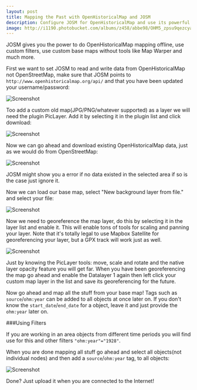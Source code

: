 ```yaml
---
layout: post
title: Mapping the Past with OpenHistoricalMap and JOSM
description: Configure JOSM for OpenHistoricalMap and use its powerful tools to improve your mapping.
image: http://i1190.photobucket.com/albums/z458/abbe98/OHM5_zpsu9qezcya.jpg
---
```


JOSM gives you the power to do OpenHistoricalMap mapping offline, use custom filters, use custom base maps without tools like Map Warper and much more.

First we want to set JOSM to read and write data from OpenHistoricalMap not OpenStreetMap, make sure that JOSM points to `http://www.openhistoricalmap.org/api/` and that you have been updated your username/password:

![Screenshot](http://i1190.photobucket.com/albums/z458/abbe98/OHM1_zpsrody1pzr.jpg)

Too add a custom old map(JPG/PNG/whatever supported) as a layer we will need the plugin PicLayer. Add it by selecting it in the plugin list and click download:

![Screenshot](http://i1190.photobucket.com/albums/z458/abbe98/OHM2_zpswjg6uob1.jpg)

Now we can go ahead and download existing OpenHistoricalMap data, just as we would do from OpenStreetMap:

![Screenshot](http://i1190.photobucket.com/albums/z458/abbe98/OHM3_zpsocsptbdf.jpg)

JOSM might show you a error if no data existed in the selected area if so is the case just ignore it.

Now we can load our base map, select "New background layer from file." and select your file:

![Screenshot](http://i1190.photobucket.com/albums/z458/abbe98/OHM4_zpssyocztw9.jpg)

Now we need to georeference the map layer, do this by selecting it in the layer list and enable it. This will enable tons of tools for scaling and panning your layer. Note that it's totally legal to use Mapbox Satellite for georeferencing your layer, but a GPX track will work just as well.

![Screenshot](http://i1190.photobucket.com/albums/z458/abbe98/OHM5_zpsu9qezcya.jpg)

Just by knowing the PicLayer tools: move, scale and rotate and the native layer opacity feature you will get far. When you have been georeferencing the map go ahead and enable the Datalayer 1 again then left click your custom map layer in the list and save its georeferencing for the future.

Now go ahead and map all the stuff from your base map! Tags such as `source`/`ohm:year` can be added to all objects at once later on. If you don't know the `start_date`/`end_date` for a object, leave it and just provide the `ohm:year` later on.

###Using Filters

If you are working in an area objects from different time periods you will find use for this and other filters `"ohm:year"="1928"`.


When you are done mapping all stuff go ahead and select all objects(not individual nodes) and then add a `source`/`ohm:year` tag, to all objects:

![Screenshot](http://i1190.photobucket.com/albums/z458/abbe98/OHM6_zpsngqr3bqk.jpg)

Done? Just upload it when you are connected to the Internet!